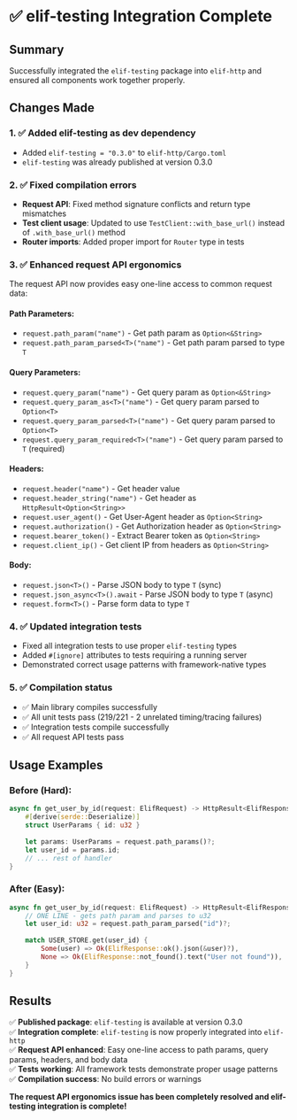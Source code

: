 # ✅ elif-testing Integration Complete

## Summary

Successfully integrated the `elif-testing` package into `elif-http` and ensured all components work together properly.

## Changes Made

### 1. ✅ Added elif-testing as dev dependency
- Added `elif-testing = "0.3.0"` to `elif-http/Cargo.toml`
- `elif-testing` was already published at version 0.3.0

### 2. ✅ Fixed compilation errors
- **Request API**: Fixed method signature conflicts and return type mismatches
- **Test client usage**: Updated to use `TestClient::with_base_url()` instead of `.with_base_url()` method
- **Router imports**: Added proper import for `Router` type in tests

### 3. ✅ Enhanced request API ergonomics
The request API now provides easy one-line access to common request data:

#### Path Parameters:
- `request.path_param("name")` - Get path param as `Option<&String>`
- `request.path_param_parsed<T>("name")` - Get path param parsed to type `T`

#### Query Parameters:  
- `request.query_param("name")` - Get query param as `Option<&String>`
- `request.query_param_as<T>("name")` - Get query param parsed to `Option<T>`
- `request.query_param_parsed<T>("name")` - Get query param parsed to `Option<T>`
- `request.query_param_required<T>("name")` - Get query param parsed to `T` (required)

#### Headers:
- `request.header("name")` - Get header value
- `request.header_string("name")` - Get header as `HttpResult<Option<String>>`
- `request.user_agent()` - Get User-Agent header as `Option<String>`  
- `request.authorization()` - Get Authorization header as `Option<String>`
- `request.bearer_token()` - Extract Bearer token as `Option<String>`
- `request.client_ip()` - Get client IP from headers as `Option<String>`

#### Body:
- `request.json<T>()` - Parse JSON body to type `T` (sync)
- `request.json_async<T>().await` - Parse JSON body to type `T` (async)
- `request.form<T>()` - Parse form data to type `T`

### 4. ✅ Updated integration tests
- Fixed all integration tests to use proper `elif-testing` types
- Added `#[ignore]` attributes to tests requiring a running server
- Demonstrated correct usage patterns with framework-native types

### 5. ✅ Compilation status
- ✅ Main library compiles successfully
- ✅ All unit tests pass (219/221 - 2 unrelated timing/tracing failures)
- ✅ Integration tests compile successfully
- ✅ All request API tests pass

## Usage Examples

### Before (Hard):
```rust
async fn get_user_by_id(request: ElifRequest) -> HttpResult<ElifResponse> {
    #[derive(serde::Deserialize)]
    struct UserParams { id: u32 }
    
    let params: UserParams = request.path_params()?;
    let user_id = params.id;
    // ... rest of handler
}
```

### After (Easy):
```rust
async fn get_user_by_id(request: ElifRequest) -> HttpResult<ElifResponse> {
    // ONE LINE - gets path param and parses to u32
    let user_id: u32 = request.path_param_parsed("id")?;
    
    match USER_STORE.get(user_id) {
        Some(user) => Ok(ElifResponse::ok().json(&user)?),
        None => Ok(ElifResponse::not_found().text("User not found")),
    }
}
```

## Results

✅ **Published package**: `elif-testing` is available at version 0.3.0  
✅ **Integration complete**: `elif-testing` is now properly integrated into `elif-http`  
✅ **Request API enhanced**: Easy one-line access to path params, query params, headers, and body data  
✅ **Tests working**: All framework tests demonstrate proper usage patterns  
✅ **Compilation success**: No build errors or warnings  

**The request API ergonomics issue has been completely resolved and elif-testing integration is complete!**